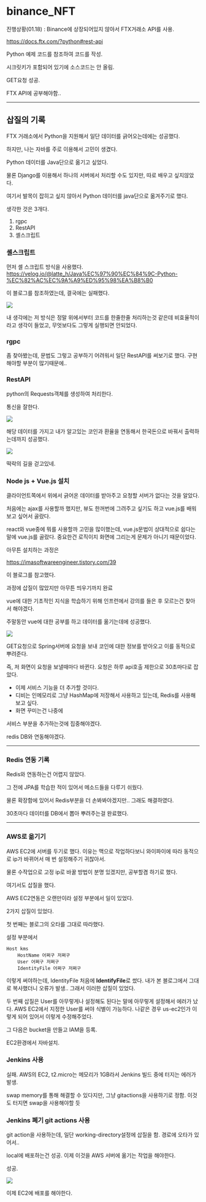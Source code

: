 # binance_NFT

진행상황(01.18) : Binance에 상장되어있지 않아서 FTX거래소 API를 사용.

<https://docs.ftx.com/?python#rest-api>

Python 예제 코드를 참조하여 코드를 작성. 

시크릿키가 포함되어 있기에 소스코드는 안 올림.

GET요청 성공.

FTX API에 공부해야함..

----- 

## 삽질의 기록

FTX 거래소에서 Python을 지원해서 일단 데이터를 긁어오는데에는 성공했다.

하지만, 나는 자바를 주로 이용해서 고민이 생겼다.

Python 데이터를 Java단으로 옮기고 싶었다.

물론 Django를 이용해서 하나의 서버에서 처리할 수도 있지만, 따로 배우고 싶지않았다.

여기서 발목이 잡히고 싶지 않아서 Python 데이터를 java단으로 옮겨주기로 했다.

생각한 것은 3개다.

1. rgpc 
2. RestAPI
3. 셸스크립트

### 셸스크립트

먼저 셸 스크립트 방식을 사용했다.  
<https://velog.io/@latte_h/Java%EC%97%90%EC%84%9C-Python-%EC%82%AC%EC%9A%A9%ED%95%98%EA%B8%B0>

이 블로그를 참조하였는데, 결국에는 실패했다.

![](img/shError.png)

내 생각에는 저 방식은 정말 위에서부터 코드를 한줄한줄 처리하는것 같은데 비효율적이라고 생각이 들었고, 무엇보다도 그렇게 실행되면 안되었다.

### rgpc

좀 찾아봤는데, 문법도 그렇고 공부하기 어려워서 일단 RestAPI를 써보기로 했다. 구현해야할 부분이 많기때문에..

### RestAPI

python의 Requests객체를 생성하여 처리한다.

통신을 잘한다.

![](img/pythontojava.png)

해당 데이터를 가지고 내가 알고있는 코인과 환율을 연동해서 한국돈으로 바꿔서 출력하는데까지 성공했다.

![](img/changeresult.png)

떡락의 길을 걷고있네.


### Node js + Vue.js 설치

클라이언트쪽에서 위에서 긁어온 데이터를 받아주고 요청할 서버가 없다는 것을 알았다.

처음에는 ajax를 사용할까 했지만, 뷰도 한꺼번에 그려주고 싶기도 하고 vue.js를 배워보고 싶어서 골랐다.

react와 vue중에 뭐를 사용할까 고민을 많이했는데, vue.js문법이 상대적으로 쉽다는 말에 vue.js를 골랐다. 중요한건 로직이지 화면에 그리는게 문제가 아니기 때문이었다.

아무튼 설치하는 과정은

<https://imasoftwareengineer.tistory.com/39>

이 블로그를 참고했다.

과정에 삽질이 많았지만 아무튼 띄우기까지 완료

vue에 대한 기초적인 지식을 학습하기 위해 인프런에서 강의를 들은 후 모르는건 찾아서 해야겠다.


주말동안 vue에 대한 공부를 하고 데이터를 옮기는데에 성공했다.

![](img/vue_access.png)

GET요청으로 Spring서버에 요청을 보내 코인에 대한 정보를 받아오고 이를 동적으로 뿌려준다.

즉, 저 화면이 요청을 보낼때마다 바뀐다. 요청은 하루 api호출 제한으로 30초마다로 잡았다.


- 이제 서비스 기능을 더 추가할 것이다.
- 디비는 인메모리로 그냥 HashMap에 저장해서 사용하고 있는데, Redis를 사용해보고 싶다.
- 화면 꾸미는건 나중에

서비스 부분을 추가하는것에 집중해야겠다.

redis DB와 연동해야겠다.

-----

### Redis 연동 기록

Redis와 연동하는건 어렵지 않았다.

그 전에 JPA를 학습한 적이 있어서 메소드들을 다루기 쉬웠다.

물론 확장함에 있어서 Redis부분을 더 손봐봐야겠지만.. 그래도 해결하였다.

30초마다 데이터를 DB에서 뽑아 뿌려주는걸 완료했다.


-----

### AWS로 옮기기

AWS EC2에 서버를 두기로 했다. 이유는 맥으로 작업하다보니 와이파이에 따라 동적으로 ip가 바뀌어서 매 번 설정해주기 귀찮아서.

물론 수작업으로 고정 ip로 바꿀 방법이 분명 있겠지만, 공부할겸 하기로 했다.


여기서도 삽질을 했다.

AWS EC2연동은 오랜만이라 설정 부분에서 일이 있었다.

2가지 삽질이 있었다.

첫 번째는 블로그의 오타를 그대로 따라했다.

설정 부분에서

```text
Host kms
    HostName 어쩌구 저쩌구
    User 어쩌구 저쩌구
    IdentityFile 어쩌구 저쩌구
```

이렇게 써야하는데, IdentityFile 처음에 **IdentifyFile**로 썼다. 내가 본 블로그에서 그대로 복사했더니 오류가 발생.. 그래서 이러한 삽질이 있었다.

두 번째 삽질은 User를 아무렇게나 설정해도 된다는 말에 아무렇게 설정해서 에러가 났다.
AWS EC2에서 지정한 User를 써야 식별이 가능하다. 나같은 경우 us-ec2인가 이렇게 되어 있어서 이렇게 수정해주었다.


그 다음은 bucket을 만들고 IAM을 등록.


EC2환경에서 자바설치.


### Jenkins 사용

실패. AWS의 EC2, t2.micro는 메모리가 1GB라서 Jenkins 빌드 중에 터지는 에러가 발생.

swap memory를 통해 해결할 수 있다지만, 그냥 gitactions을 사용하기로 정함. 이것도 터지면 swap을 사용해야할 듯

### Jenkins 폐기 git actions 사용

git action을 사용하는데, 일단 working-directory설정에 삽질을 함. 경로에 오타가 있어서..

local에 배포하는건 성공. 이제 이것을 AWS 서버에 옮기는 작업을 해야한다.

성공.

![](img/awsS3result.png)  

이제 EC2에 배포를 해야한다.






